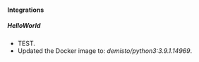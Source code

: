
#### Integrations
##### HelloWorld
- TEST.
- Updated the Docker image to: *demisto/python3:3.9.1.14969*.
